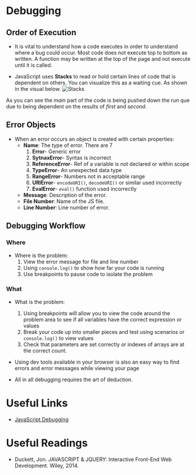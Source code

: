 # Debugging

## Order of Execution

- It is vital to understand how a code executes in order to understand where a bug could occur. Most code does not execute top to bottom as written. A function may be written at the top of the page and not execute until it is called.

- JavaScript uses **Stacks** to read or hold certain lines of code that is dependent on others. You can visualize this as a waiting cue. As shown in the visual below.
![Stacks](https://miro.medium.com/max/1400/0*ryPdDzB_jghiVi2e.png)

As you can see the *main* part of the code is being pushed down the run que due to being dependent on the results of *first* and *second*.

## Error Objects

- When an error occurs an object is created with certain properties:
  - **Name**: The type of error. There are 7
    1. **Error**- Generic error
    2. **SytnaxError**- Syntax is incorrect
    3. **ReferenceError**- Ref of a variable is not declared or within scope
    4. **TypeError**- An unexpected data type
    5. **RangeError**- Numbers not in acceptable range
    6. **URIError**- `encodeURI()`, `decodeURI()` or similar used incorrectly
    7. **EvalError**- `eval()` function used incorrectly
  - **Message**: Description of the error.
  - **File Number**: Name of the JS file.
  - **Line Number**: Line number of error.

## Debugging Workflow

### Where

- Where is the problem:
  1. View the error message for file and line number
  2. Using `console.log()` to show how far your code is running
  3. Use breakpoints to pause code to isolate the problem

### What

- What is the problem:
  1. Using breakpoints will allow you to view the code around the problem area to see if all variables have the correct expression or values
  2. Break your code up into smaller pieces and test using scenarios or `console.log()` to view values
  3. Check that parameters are set correctly or indexes of arrays are at the correct count.

- Using dev tools available in your browser is also an easy way to find errors and error messages while viewing your page
- All in all debugging requires the art of deduction.

# Useful Links

- [JavaScript Debugging](https://www.w3schools.com/js/js_debugging.asp)

# Useful Readings

- Duckett, Jon. JAVASCRIPT & JQUERY: Interactive Front-End Web Development. Wiley, 2014.